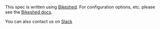 This spec is written using [Bikeshed](https://github.com/tabatkins/bikeshed).
For configuration options, etc. please see the [Bikeshed docs](https://github.com/tabatkins/bikeshed).

You can also contact us on [Slack](https://containerqueries.slack.com)
